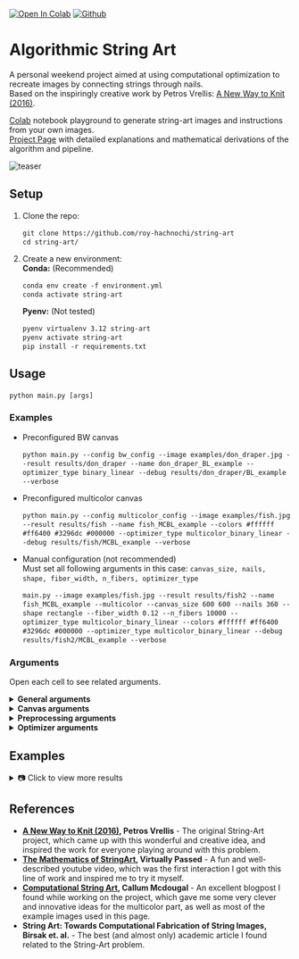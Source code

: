 [![Open In Colab](https://colab.research.google.com/assets/colab-badge.svg)](https://colab.research.google.com/github/roy-hachnochi/string-art/blob/main/algorithmic_string_art_playground.ipynb)
[![Github](https://img.shields.io/badge/GitHub-Project%20Page-green?logo=github)](https://roy-hachnochi.github.io/string-art/)

# Algorithmic String Art

A personal weekend project aimed at using computational optimization to recreate images by connecting strings through nails.  
Based on the inspiringly creative work by Petros Vrellis: [A New Way to Knit (2016)](https://artof01.com/vrellis/works/knit.html).  

[Colab](https://github.com/roy-hachnochi/string-art/blob/main/algorithmic_string_art_playground.ipynb) notebook playground to generate string-art images and instructions from your own images.  
[Project Page](https://roy-hachnochi.github.io/string-art/) with detailed explanations and mathematical derivations of the algorithm and pipeline.

![teaser](docs/assets/images/fish_MCBL_string_art.gif)

## Setup
1. Clone the repo:
    ```
    git clone https://github.com/roy-hachnochi/string-art
    cd string-art/
    ```
2. Create a new environment:  
    **Conda:** (Recommended)
    ```
    conda env create -f environment.yml
    conda activate string-art
    ```
    **Pyenv:** (Not tested)
    ```
    pyenv virtualenv 3.12 string-art
    pyenv activate string-art
    pip install -r requirements.txt
    ```

## Usage
```
python main.py [args]
```

### Examples
- Preconfigured BW canvas
    ```
    python main.py --config bw_config --image examples/don_draper.jpg --result results/don_draper --name don_draper_BL_example --optimizer_type binary_linear --debug results/don_draper/BL_example --verbose
    ```

- Preconfigured multicolor canvas
    ```
    python main.py --config multicolor_config --image examples/fish.jpg --result results/fish --name fish_MCBL_example --colors #ffffff #ff6400 #3296dc #000000 --optimizer_type multicolor_binary_linear --debug results/fish/MCBL_example --verbose
    ```

- Manual configuration (not recommended)  
    Must set all following arguments in this case: `canvas_size, nails, shape, fiber_width, n_fibers, optimizer_type`
    ```
    main.py --image examples/fish.jpg --result results/fish2 --name fish_MCBL_example --multicolor --canvas_size 600 600 --nails 360 --shape rectangle --fiber_width 0.12 --n_fibers 10000 --optimizer_type multicolor_binary_linear --colors #ffffff #ff6400 #3296dc #000000 --optimizer_type multicolor_binary_linear --debug results/fish2/MCBL_example --verbose
    ```

### Arguments
Open each cell to see related arguments.

<details>
<summary><strong>General arguments</strong></summary>

- `--image` - Path to input image.
- `--result` - Result folder path.
- `--weights` - Path to optimization weights image (optional). Black (0) - high weight, White (1) - low weight.
- `--config` - Name of predefined config in string_art/configs (optional).
- `--debug` - Debug folder path (optional).
- `--name` - Name of experiment/image (optional).
- `--verbose` - Verbose prints during optimization.
- `--preprocess_only` - Only perform preprocessing (to observe target image before optimization).
- `--postprocess_only` - Only perform postprocessing (to choose color paths combination method or number of strings after optimization).
- `--save_mp4` - Save MP4 of string-art rendering process.
- `--plot_result` - Show result when finished.

</details>

<details>
<summary><strong>Canvas arguments</strong></summary>

#### Basic params
- `--canvas_size` - Canvas size (h, w) in mm. (Recommended: around (600, 600))
- `--nails` - Number of nails around canvas. (Recommended: 360)
- `--shape` - Shape of the canvas (ellipse/rectangle).
- `--fiber_width` - Real fiber width in mm. (Recommended: 0.12, but meant to represent the actual thread width)

#### Advanced params
- `--fiber_constant` - Use constant fiber simulation instead of antialiasing fiber. (Not reommended)
- `--bg_color` - Background color (HEX). (Recommended: #ffffff)

</details>

<details>
<summary><strong>Preprocessing arguments</strong></summary>

- `--optimization_resolution` - Optional optimization canvas resolution (h, w). Use when image is too big, to resize to around (900, 900).
- `--colors` - Manual palette, list of HEX colors of fibers to use.
- `--rgbcmykw` - Use RGBCMYKW subset as palette.
- `--n_colors` - Number of colors to use for dithering palette.
If neither `--colors` nor `--rgbcmykw` are given, the algorithm will use clustering methods to estimate a palette of fiber colors, which is not recommended as it often results in poor recreation.

</details>

<details>
<summary><strong>Optimizer arguments</strong></summary>

#### Basic params
- `--n_fibers` - Max number of fibers in the canvas. Also works as postprocessing flag to more quickly test the effect of reducing number of fibers.  (Recommended: ~3,000 for B&W, ~10,000 for multicolor)
- `--optimizer_type` - Type of optimizer to use (greedy/LS/binary_linear/multicolor_binary_linear - Recommended: binary_linear).
- `--multicolor` - Apply multicolor optimization instead of B&W.

#### Advanced params
- `--error_threshold` - Sufficient error threshold to halt during optimization.
- `--noncontinuous` - Without this flag, each line will be forced to start from the second nail of the previous line, to form a continuous path. This flag disables enforcing a continuous path. (Not recommended)
- `--n_random_nails` - Limit connections to random subset of nails each iteration. Used mainly for speedup. (Recommended: 150)
- `--threshold` - Threshold for setting fiber values in least squares optimizer.
- `--simulate_combine` - The default method for interweaving colors is by a fixed interval (e.g., 25% of color #1, 25% of color #2, 25% of color #3, and again 25% of color #1, and so on). This flag tries another combination method, by choosing the best color to add each step based on error simulation (assuming that lines which decrease the error the most should be on top). Valid only when not using multicolor_binary_linear optimizer.
- `--interval` - Interweaving interval to switch between colors when combining (0 < interval <= 1), only for `simulate_combine = False`. (Recommended: 0.1-0.4, only when not using multicolor_binary_linear optimizer)

</details>

## Examples
<details>
<summary>📷 Click to view more results</summary>

<p align="center">
  <img src="docs/assets/images/fish_MCBL_log_string_art.jpg" height="150">
  <img src="docs/assets/images/tiger_BL_string_art.jpg" height="150">
  <img src="docs/assets/images/jellyfish_BL_string_art.jpg" height="150">
  <img src="docs/assets/images/stag_MCBL_log_string_art.jpg" height="150">
  <img src="docs/assets/images/leopard_BL_string_art.jpg" height="150">
  <img src="docs/assets/images/lion_MCBL_log_string_art.jpg" height="150">
  <img src="docs/assets/images/fish2_BL_string_art.jpg" height="150">
  <img src="docs/assets/images/fox_BL_string_art.jpg" height="150">
  <img src="docs/assets/images/cat2_MCBL_log_string_art.jpg" height="150">
  <img src="docs/assets/images/cat_BL_string_art.jpg" height="150">
  <img src="docs/assets/images/eye_BL_string_art.jpg" height="150">
  <img src="docs/assets/images/earth_BL_string_art.jpg" height="150">
  <img src="docs/assets/images/coraline_MCBL_string_art.jpg" height="150">
  <img src="docs/assets/images/duck_BL_string_art.jpg" height="150">
  <img src="docs/assets/images/blade_runner_MCBL_string_art.jpg" height="150">
  <img src="docs/assets/images/london_telephone_box_MCBL_log_string_art.jpg" height="150">
  <img src="docs/assets/images/phoenix_BL_string_art.jpg" height="150">
  <img src="docs/assets/images/planets_MCBL_log_string_art.jpg" height="150">
  <img src="docs/assets/images/snake_MCBL_log_string_art.jpg" height="150">
  <img src="docs/assets/images/volcano_BL_string_art.jpg" height="150">
  <img src="docs/assets/images/sauron_BL_string_art.jpg" height="150">
  <img src="docs/assets/images/mona_lisa_MCBL_log_string_art.jpg" height="150">
  <img src="docs/assets/images/bee_MCBL_log_string_art.jpg" height="150">
  <img src="docs/assets/images/pink_floyd_BL_string_art.jpg" height="150">
  <img src="docs/assets/images/union_jack_MCBL_log_string_art.jpg" height="150">
  <img src="docs/assets/images/H_BL_string_art.jpg" height="150">
  <img src="docs/assets/images/mona_lisa_BW_BL_string_art.jpg" height="150">
  <img src="docs/assets/images/don_draper_BL_w_string_art.jpg" height="150">
  <img src="docs/assets/images/terminator_BL_string_art.jpg" height="150">
  <img src="docs/assets/images/joker_BL_string_art.jpg" height="150">
  <img src="docs/assets/images/walter_white_BL_string_art.jpg" height="150">
  <img src="docs/assets/images/kill_bill_BL_string_art.jpg" height="150">
  <img src="docs/assets/images/morrison_BL_string_art.jpg" height="150">
  <img src="docs/assets/images/godfather_BL_string_art.jpg" height="150">
  <img src="docs/assets/images/gatsby_BL_string_art.jpg" height="150">
  <img src="docs/assets/images/einstein_BL.jpg" height="150">
  <img src="docs/assets/images/pulp_fiction_BL_string_art.jpg" height="150">
</p>

</details>

## References
- **[A New Way to Knit (2016)](https://artof01.com/vrellis/works/knit.html), Petros Vrellis** - The original String-Art project, which came up with this wonderful and creative idea, and inspired the work for everyone playing around with this problem.
- **[The Mathematics of StringArt](https://www.youtube.com/watch?v=WGccIFf6MF8&t=17s), Virtually Passed** - A fun and well-described youtube video, which was the first interaction I got with this line of work and inspired me to try it myself.
- **[Computational String Art](https://www.perfectlynormal.co.uk/blog-computational-thread-art), Callum Mcdougal** - An excellent blogpost I found while working on the project, which gave me some very clever and innovative ideas for the multicolor part, as well as most of the example images used in this page.
- **String Art: Towards Computational Fabrication of String Images, Birsak et. al.** - The best (and almost only) academic article I found related to the String-Art problem.